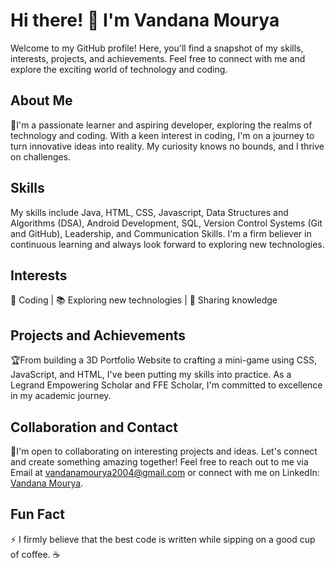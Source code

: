 # Hi there! 👋 I'm Vandana Mourya
Welcome to my GitHub profile! Here, you'll find a snapshot of my skills, interests, projects, and achievements. Feel free to connect with me and explore the exciting world of technology and coding.



## About Me

🚀I'm a passionate learner and aspiring developer, exploring the realms of technology and coding. With a keen interest in coding, I'm on a journey to turn innovative ideas into reality. My curiosity knows no bounds, and I thrive on challenges.

## Skills

My skills include Java, HTML, CSS, Javascript, Data Structures and Algorithms (DSA), Android Development, SQL, Version Control Systems (Git and GitHub), Leadership, and Communication Skills. I'm a firm believer in continuous learning and always look forward to exploring new technologies.

## Interests
🌟 Coding | 📚 Exploring new technologies | 🧠 Sharing knowledge

## Projects and Achievements

🏆From building a 3D Portfolio Website to crafting a mini-game using CSS, JavaScript, and HTML, I've been putting my skills into practice. As a Legrand Empowering Scholar and FFE Scholar, I'm committed to excellence in my academic journey.

## Collaboration and Contact

🤝I'm open to collaborating on interesting projects and ideas. Let's connect and create something amazing together! Feel free to reach out to me via
Email at [vandanamourya2004@gmail.com](mailto:vandanamourya2004@gmail.com) or connect with me on 
LinkedIn: [Vandana Mourya](www.linkedin.com/in/vandana-mourya-0a8a24237).

## Fun Fact

⚡ I firmly believe that the best code is written while sipping on a good cup of coffee. ☕
